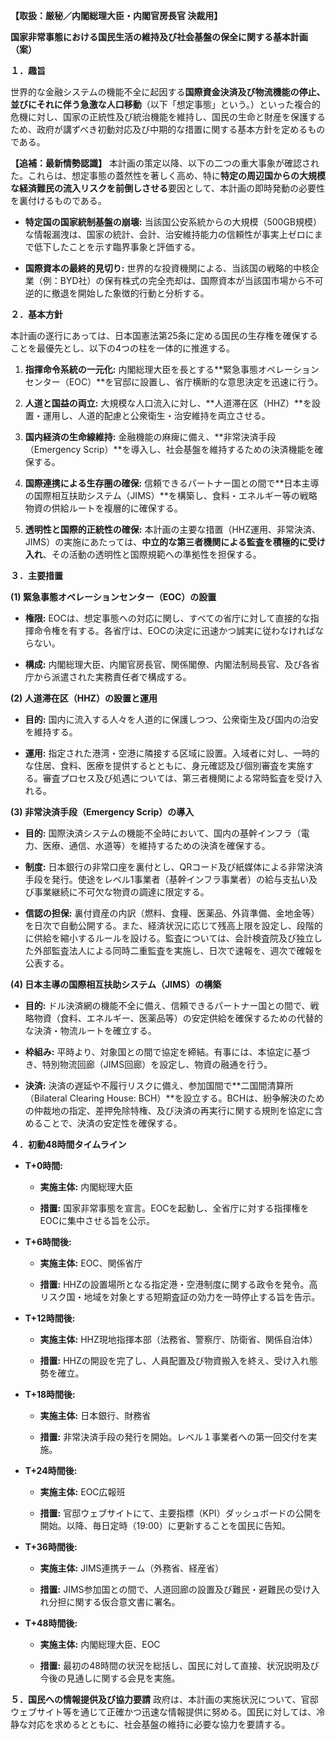**【取扱：厳秘／内閣総理大臣・内閣官房長官 決裁用】**

**国家非常事態における国民生活の維持及び社会基盤の保全に関する基本計画（案）**

**１．趣旨**

世界的な金融システムの機能不全に起因する**国際資金決済及び物流機能の停止、並びにそれに伴う急激な人口移動**（以下「想定事態」という。）といった複合的危機に対し、国家の正統性及び統治機能を維持し、国民の生命と財産を保護するため、政府が講ずべき初動対応及び中期的な措置に関する基本方針を定めるものである。

**【追補：最新情勢認識】** 本計画の策定以降、以下の二つの重大事象が確認された。これらは、想定事態の蓋然性を著しく高め、特に**特定の周辺国からの大規模な経済難民の流入リスクを前倒しさせる**要因として、本計画の即時発動の必要性を裏付けるものである。

- **特定国の国家統制基盤の崩壊:** 当該国公安系統からの大規模（500GB規模）な情報漏洩は、国家の統計、会計、治安維持能力の信頼性が事実上ゼロにまで低下したことを示す臨界事象と評価する。
    
- **国際資本の最終的見切り:** 世界的な投資機関による、当該国の戦略的中核企業（例：BYD社）の保有株式の完全売却は、国際資本が当該国市場から不可逆的に撤退を開始した象徴的行動と分析する。
    

**２．基本方針**

本計画の遂行にあっては、日本国憲法第25条に定める国民の生存権を確保することを最優先とし、以下の4つの柱を一体的に推進する。

1. **指揮命令系統の一元化:** 内閣総理大臣を長とする**緊急事態オペレーションセンター（EOC）**を官邸に設置し、省庁横断的な意思決定を迅速に行う。
    
2. **人道と国益の両立:** 大規模な人口流入に対し、**人道滞在区（HHZ）**を設置・運用し、人道的配慮と公衆衛生・治安維持を両立させる。
    
3. **国内経済の生命線維持:** 金融機能の麻痺に備え、**非常決済手段（Emergency Scrip）**を導入し、社会基盤を維持するための決済機能を確保する。
    
4. **国際連携による生存圏の確保:** 信頼できるパートナー国との間で**日本主導の国際相互扶助システム（JIMS）**を構築し、食料・エネルギー等の戦略物資の供給ルートを複層的に確保する。
    
5. **透明性と国際的正統性の確保:** 本計画の主要な措置（HHZ運用、非常決済、JIMS）の実施にあたっては、**中立的な第三者機関による監査を積極的に受け入れ**、その活動の透明性と国際規範への準拠性を担保する。
    

**３．主要措置**

**(1) 緊急事態オペレーションセンター（EOC）の設置**

- **権限:** EOCは、想定事態への対応に関し、すべての省庁に対して直接的な指揮命令権を有する。各省庁は、EOCの決定に迅速かつ誠実に従わなければならない。
    
- **構成:** 内閣総理大臣、内閣官房長官、関係閣僚、内閣法制局長官、及び各省庁から派遣された実務責任者で構成する。
    

**(2) 人道滞在区（HHZ）の設置と運用**

- **目的:** 国内に流入する人々を人道的に保護しつつ、公衆衛生及び国内の治安を維持する。
    
- **運用:** 指定された港湾・空港に隣接する区域に設置。入域者に対し、一時的な住居、食料、医療を提供するとともに、身元確認及び個別審査を実施する。審査プロセス及び処遇については、第三者機関による常時監査を受け入れる。
    

**(3) 非常決済手段（Emergency Scrip）の導入**

- **目的:** 国際決済システムの機能不全時において、国内の基幹インフラ（電力、医療、通信、水道等）を維持するための決済を確保する。
    
- **制度:** 日本銀行の非常口座を裏付とし、QRコード及び紙媒体による非常決済手段を発行。使途をレベル1事業者（基幹インフラ事業者）の給与支払い及び事業継続に不可欠な物資の調達に限定する。
    
- **信認の担保:** 裏付資産の内訳（燃料、食糧、医薬品、外貨準備、金地金等）を日次で自動公開する。また、経済状況に応じて残高上限を設定し、段階的に供給を縮小するルールを設ける。監査については、会計検査院及び独立した外部監査法人による同時二重監査を実施し、日次で速報を、週次で確報を公表する。
    

**(4) 日本主導の国際相互扶助システム（JIMS）の構築**

- **目的:** ドル決済網の機能不全に備え、信頼できるパートナー国との間で、戦略物資（食料、エネルギー、医薬品等）の安定供給を確保するための代替的な決済・物流ルートを確立する。
    
- **枠組み:** 平時より、対象国との間で協定を締結。有事には、本協定に基づき、特別物流回廊（JIMS回廊）を設定し、物資の融通を行う。
    
- **決済:** 決済の遅延や不履行リスクに備え、参加国間で**二国間清算所（Bilateral Clearing House: BCH）**を設立する。BCHは、紛争解決のための仲裁地の指定、差押免除特権、及び決済の再実行に関する規則を協定に含めることで、決済の安定性を確保する。
    

**４．初動48時間タイムライン**

- **T+0時間:**
    
    - **実施主体:** 内閣総理大臣
        
    - **措置:** 国家非常事態を宣言。EOCを起動し、全省庁に対する指揮権をEOCに集中させる旨を公示。
        
- **T+6時間後:**
    
    - **実施主体:** EOC、関係省庁
        
    - **措置:** HHZの設置場所となる指定港・空港制度に関する政令を発令。高リスク国・地域を対象とする短期査証の効力を一時停止する旨を告示。
        
- **T+12時間後:**
    
    - **実施主体:** HHZ現地指揮本部（法務省、警察庁、防衛省、関係自治体）
        
    - **措置:** HHZの開設を完了し、人員配置及び物資搬入を終え、受け入れ態勢を確立。
        
- **T+18時間後:**
    
    - **実施主体:** 日本銀行、財務省
        
    - **措置:** 非常決済手段の発行を開始。レベル１事業者への第一回交付を実施。
        
- **T+24時間後:**
    
    - **実施主体:** EOC広報班
        
    - **措置:** 官邸ウェブサイトにて、主要指標（KPI）ダッシュボードの公開を開始。以降、毎日定時（19:00）に更新することを国民に告知。
        
- **T+36時間後:**
    
    - **実施主体:** JIMS連携チーム（外務省、経産省）
        
    - **措置:** JIMS参加国との間で、人道回廊の設置及び難民・避難民の受け入れ分担に関する仮合意文書に署名。
        
- **T+48時間後:**
    
    - **実施主体:** 内閣総理大臣、EOC
        
    - **措置:** 最初の48時間の状況を総括し、国民に対して直接、状況説明及び今後の見通しに関する会見を実施。
        

**５．国民への情報提供及び協力要請** 政府は、本計画の実施状況について、官邸ウェブサイト等を通じて正確かつ迅速な情報提供に努める。国民に対しては、冷静な対応を求めるとともに、社会基盤の維持に必要な協力を要請する。